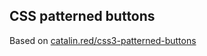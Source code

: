 ## CSS patterned buttons

Based on [catalin.red/css3-patterned-buttons](https://catalin.red/css3-patterned-buttons)
